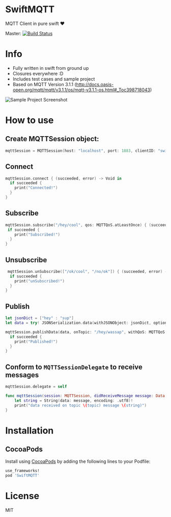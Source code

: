 # SwiftMQTT
MQTT Client in pure swift ❤️

Master:
[![Build Status](https://travis-ci.org/aciidb0mb3r/SwiftMQTT.svg)](https://travis-ci.org/aciidb0mb3r/SwiftMQTT)

# Info
* Fully written in swift from ground up
* Closures everywhere :D
* Includes test cases and sample project
* Based on MQTT Version 3.1.1 (http://docs.oasis-open.org/mqtt/mqtt/v3.1.1/os/mqtt-v3.1.1-os.html#_Toc398718043)

![Sample Project Screenshot](http://i.imgur.com/9lefVmVl.png)

# How to use

## Create MQTTSession object:
```swift
mqttSession = MQTTSession(host: "localhost", port: 1883, clientID: "swift", cleanSession: true, keepAlive: 15, useSSL: false)
```

## Connect
```swift
mqttSession.connect { (succeeded, error) -> Void in
  if succeeded {
    print("Connected!")
  }
}
```

## Subscribe
```swift
mqttSession.subscribe("/hey/cool", qos: MQTTQoS.atLeastOnce) { (succeeded, error) -> Void in
 if succeeded {
    print("Subscribed!")
  }
}
```

## Unsubscribe
```swift
 mqttSession.unSubscribe(["/ok/cool", "/no/ok"]) { (succeeded, error) -> Void in
  if succeeded {
    print("unSubscribed!")
  }
}
```
## Publish
```swift
let jsonDict = ["hey" : "sup"]
let data = try! JSONSerialization.data(withJSONObject: jsonDict, options: .prettyPrinted)

mqttSession.publishData(data, onTopic: "/hey/wassap", withQoS: MQTTQoS.atLeastOnce, shouldRetain: false) { (succeeded, error) -> Void in
  if succeeded {
    print("Published!")
  }
}

```

## Conform to `MQTTSessionDelegate` to receive messages 
```swift
mqttSession.delegate = self
```
```swift
func mqttSession(session: MQTTSession, didReceiveMessage message: Data, onTopic topic: String) {
	let string = String(data: message, encoding: .utf8)!
	print("data received on topic \(topic) message \(string)")
}
```

# Installation

## CocoaPods

Install using [CocoaPods](http://cocoapods.org) by adding the following lines to your Podfile:

````ruby
use_frameworks!
pod 'SwiftMQTT'  
````

# License
MIT
